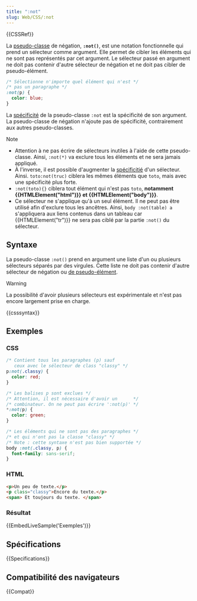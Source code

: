 ```yaml
---
title: ":not"
slug: Web/CSS/:not
---
```


{{CSSRef}}

La [pseudo-classe](/fr/docs/Web/CSS/Pseudo-classes) de négation, **`:not()`**, est une notation fonctionnelle qui prend un sélecteur comme argument. Elle permet de cibler les éléments qui ne sont pas représentés par cet argument. Le sélecteur passé en argument ne doit pas contenir d'autre sélecteur de négation et ne doit pas cibler de pseudo-élément.

```css
/* Sélectionne n'importe quel élément qui n'est */
/* pas un paragraphe */
:not(p) {
  color: blue;
}
```

La [spécificité](/fr/docs/Learn/CSS/Building_blocks/Cascade_and_inheritance) de la pseudo-classe `:not` est la spécificité de son argument. La pseudo-classe de négation n'ajoute pas de spécificité, contrairement aux autres pseudo-classes.

> [!NOTE]
>
> - Attention à ne pas écrire de sélecteurs inutiles à l'aide de cette pseudo-classe. Ainsi, `:not(*)` va exclure tous les éléments et ne sera jamais appliqué.
> - À l'inverse, il est possible d'augmenter la [spécificitié](/fr/docs/Learn/CSS/Building_blocks/Cascade_and_inheritance) d'un sélecteur. Ainsi. `toto:not(truc)` ciblera les mêmes éléments que `toto`, mais avec une spécificité plus forte.
> - `:not(toto){}` ciblera tout élément qui n'est pas `toto`, **notamment {{HTMLElement("html")}} et {{HTMLElement("body")}}**.
> - Ce sélecteur ne s'applique qu'à un seul élément. Il ne peut pas être utilisé afin d'exclure tous les ancêtres. Ainsi, `body :not(table) a` s'appliquera aux liens contenus dans un tableau car {{HTMLElement("tr")}} ne sera pas ciblé par la partie `:not()` du sélecteur.

## Syntaxe

La pseudo-classe `:not()` prend en argument une liste d'un ou plusieurs sélecteurs séparés par des virgules. Cette liste ne doit pas contenir d'autre sélecteur de négation ou [de pseudo-élément](/fr/docs/Web/CSS/Pseudo-elements).

> [!WARNING]
> La possibilité d'avoir plusieurs sélecteurs est expérimentale et n'est pas encore largement prise en charge.

{{csssyntax}}

## Exemples

### CSS

```css
/* Contient tous les paragraphes (p) sauf
   ceux avec le sélecteur de class "classy" */
p:not(.classy) {
  color: red;
}

/* Les balises p sont exclues */
/* Attention, il est nécessaire d'avoir un      */
/* combinateur. On ne peut pas écrire ':not(p)' */
*:not(p) {
  color: green;
}

/* Les éléments qui ne sont pas des paragraphes */
/* et qui n'ont pas la classe "classy" */
/* Note : cette syntaxe n'est pas bien supportée */
body :not(.classy, p) {
  font-family: sans-serif;
}
```

### HTML

```html
<p>Un peu de texte.</p>
<p class="classy">Encore du texte.</p>
<span> Et toujours du texte. </span>
```

### Résultat

{{EmbedLiveSample('Exemples')}}

## Spécifications

{{Specifications}}

## Compatibilité des navigateurs

{{Compat}}
